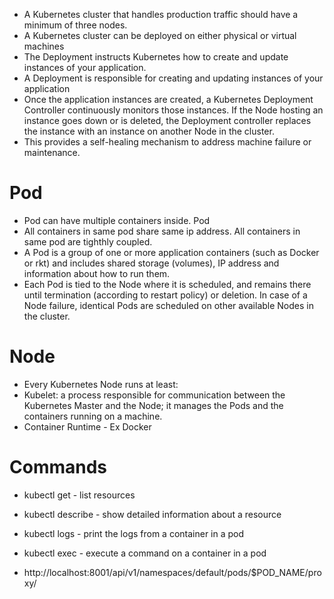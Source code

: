 - A Kubernetes cluster that handles production traffic should have a minimum of three nodes.
- A Kubernetes cluster can be deployed on either physical or virtual machines
- The Deployment instructs Kubernetes how to create and update instances of your application.
- A Deployment is responsible for creating and updating instances of your application
- Once the application instances are created, a Kubernetes Deployment Controller continuously monitors those instances. If the Node hosting an instance goes down or is deleted, the Deployment controller replaces the instance with an instance on another Node in the cluster.
- This provides a self-healing mechanism to address machine failure or maintenance.

# Pod

- Pod can have multiple containers inside. Pod
- All containers in same pod share same ip address. All containers in same pod are tighthly coupled.
- A Pod is a group of one or more application containers (such as Docker or rkt) and includes shared storage (volumes), IP address and information about how to run them.
- Each Pod is tied to the Node where it is scheduled, and remains there until termination (according to restart policy) or deletion. In case of a Node failure, identical Pods are scheduled on other available Nodes in the cluster.

# Node

- Every Kubernetes Node runs at least:
- Kubelet: a process responsible for communication between the Kubernetes Master and the Node; it manages the Pods and the containers running on a machine.
- Container Runtime - Ex Docker

# Commands

- kubectl get - list resources
- kubectl describe - show detailed information about a resource
- kubectl logs - print the logs from a container in a pod
- kubectl exec - execute a command on a container in a pod

- http://localhost:8001/api/v1/namespaces/default/pods/$POD_NAME/proxy/
